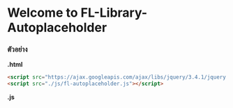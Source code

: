 Welcome to FL-Library-Autoplaceholder
====================================

### ตัวอย่าง
**.html**
```html
<script src="https://ajax.googleapis.com/ajax/libs/jquery/3.4.1/jquery.min.js"></script>
<script src="./js/fl-autoplaceholder.js"></script>
```
**.js**
